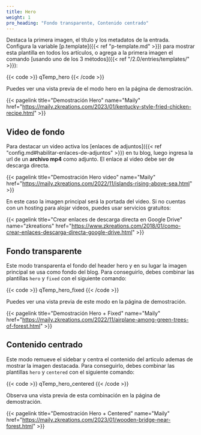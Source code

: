```yaml
---
title: Hero
weight: 1
pro_heading: "Fondo transparente, Contenido centrado"
---
```


Destaca la primera imagen, el título y los metadatos de la entrada. Configura la variable [p.template]({{< ref "p-template.md" >}}) para mostrar esta plantilla en todos los artículos, o agrega a la primera imagen el comando [usando uno de los 3 métodos]({{< ref "/2.0/entries/templates/" >}}):

{{< code >}}
qTemp_hero
{{< /code >}}

Puedes ver una vista previa de el modo hero en la página de demostración.

{{< pagelink title="Demostración Hero" name="Maily" href="https://maily.zkreations.com/2023/01/kentucky-style-fried-chicken-recipe.html" >}}


## Video de fondo

Para destacar un video activa los [enlaces de adjuntos]({{< ref "config.md#habilitar-enlaces-de-adjuntos" >}}) en tu blog, luego ingresa la url de un **archivo mp4** como adjunto. El enlace al video debe ser de descarga directa.

{{< pagelink title="Demostración Hero video" name="Maily" href="https://maily.zkreations.com/2022/11/islands-rising-above-sea.html" >}}


En este caso la imagen principal será la portada del video. Si no cuentas con un hosting para alojar videos, puedes usar servicios gratuitos:

{{< pagelink title="Crear enlaces de descarga directa en Google Drive" name="zkreations" href="https://www.zkreations.com/2018/01/como-crear-enlaces-descarga-directa-google-drive.html" >}}


## Fondo transparente

Este modo transparenta el fondo del header hero y en su lugar la imagen principal se usa como fondo del blog. Para conseguirlo, debes combinar las plantillas `hero` y `fixed` con el siguiente comando:

{{< code >}}
qTemp_hero_fixed
{{< /code >}}

Puedes ver una vista previa de este modo en la página de demostración.

{{< pagelink title="Demostración Hero + Fixed" name="Maily" href="https://maily.zkreations.com/2022/11/airplane-among-green-trees-of-forest.html" >}}


## Contenido centrado

Este modo remueve el sidebar y centra el contenido del articulo ademas de mostrar la imagen destacada. Para conseguirlo, debes combinar las plantillas `hero` y `centered` con el siguiente comando:

{{< code >}}
qTemp_hero_centered
{{< /code >}}

Observa una vista previa de esta combinación en la página de demostración.

{{< pagelink title="Demostración Hero + Centered" name="Maily" href="https://maily.zkreations.com/2023/01/wooden-bridge-near-forest.html" >}}
